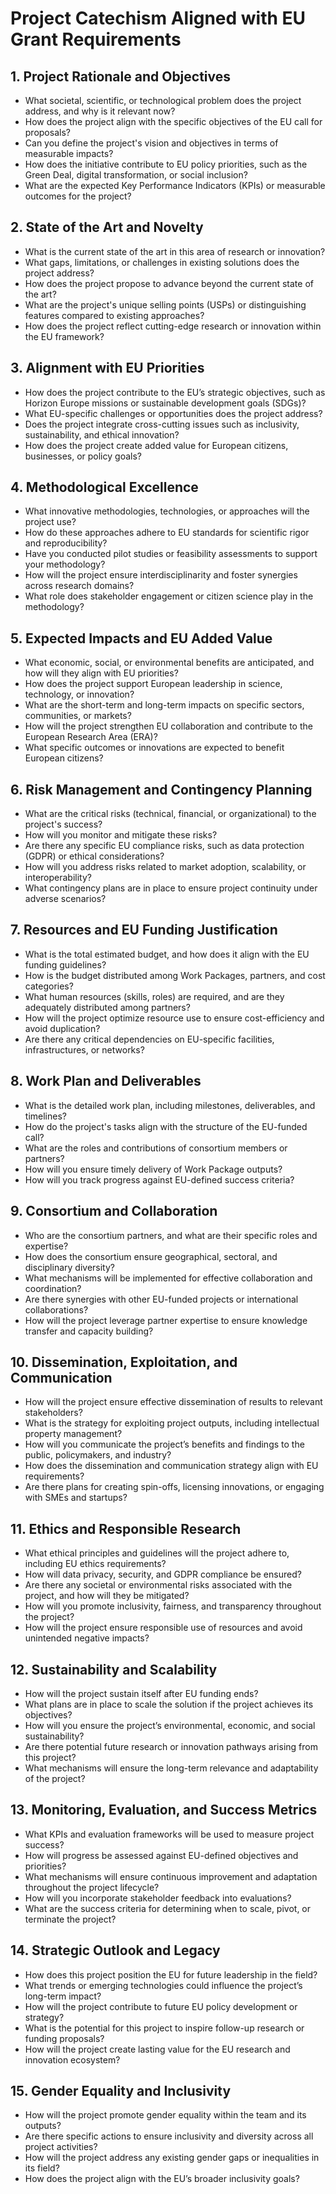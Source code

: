 # Project Catechism Aligned with EU Grant Requirements

## 1. Project Rationale and Objectives
- What societal, scientific, or technological problem does the project address, and why is it relevant now?  
- How does the project align with the specific objectives of the EU call for proposals?
- Can you define the project's vision and objectives in terms of measurable impacts?
- How does the initiative contribute to EU policy priorities, such as the Green Deal, digital transformation, or social inclusion?
- What are the expected Key Performance Indicators (KPIs) or measurable outcomes for the project?

## 2. State of the Art and Novelty
- What is the current state of the art in this area of research or innovation?
- What gaps, limitations, or challenges in existing solutions does the project address?
- How does the project propose to advance beyond the current state of the art?
- What are the project's unique selling points (USPs) or distinguishing features compared to existing approaches?
- How does the project reflect cutting-edge research or innovation within the EU framework?

## 3. Alignment with EU Priorities
- How does the project contribute to the EU’s strategic objectives, such as Horizon Europe missions or sustainable development goals (SDGs)?
- What EU-specific challenges or opportunities does the project address?
- Does the project integrate cross-cutting issues such as inclusivity, sustainability, and ethical innovation?
- How does the project create added value for European citizens, businesses, or policy goals?

## 4. Methodological Excellence
- What innovative methodologies, technologies, or approaches will the project use?
- How do these approaches adhere to EU standards for scientific rigor and reproducibility?
- Have you conducted pilot studies or feasibility assessments to support your methodology?
- How will the project ensure interdisciplinarity and foster synergies across research domains?
- What role does stakeholder engagement or citizen science play in the methodology?

## 5. Expected Impacts and EU Added Value
- What economic, social, or environmental benefits are anticipated, and how will they align with EU priorities?
- How does the project support European leadership in science, technology, or innovation?
- What are the short-term and long-term impacts on specific sectors, communities, or markets?
- How will the project strengthen EU collaboration and contribute to the European Research Area (ERA)?
- What specific outcomes or innovations are expected to benefit European citizens?

## 6. Risk Management and Contingency Planning
- What are the critical risks (technical, financial, or organizational) to the project's success?
- How will you monitor and mitigate these risks?
- Are there any specific EU compliance risks, such as data protection (GDPR) or ethical considerations?
- How will you address risks related to market adoption, scalability, or interoperability?
- What contingency plans are in place to ensure project continuity under adverse scenarios?

## 7. Resources and EU Funding Justification
- What is the total estimated budget, and how does it align with the EU funding guidelines?
- How is the budget distributed among Work Packages, partners, and cost categories?
- What human resources (skills, roles) are required, and are they adequately distributed among partners?
- How will the project optimize resource use to ensure cost-efficiency and avoid duplication?
- Are there any critical dependencies on EU-specific facilities, infrastructures, or networks?

## 8. Work Plan and Deliverables
- What is the detailed work plan, including milestones, deliverables, and timelines?
- How do the project's tasks align with the structure of the EU-funded call?
- What are the roles and contributions of consortium members or partners?
- How will you ensure timely delivery of Work Package outputs?
- How will you track progress against EU-defined success criteria?

## 9. Consortium and Collaboration
- Who are the consortium partners, and what are their specific roles and expertise?
- How does the consortium ensure geographical, sectoral, and disciplinary diversity?
- What mechanisms will be implemented for effective collaboration and coordination?
- Are there synergies with other EU-funded projects or international collaborations?
- How will the project leverage partner expertise to ensure knowledge transfer and capacity building?

## 10. Dissemination, Exploitation, and Communication
- How will the project ensure effective dissemination of results to relevant stakeholders?
- What is the strategy for exploiting project outputs, including intellectual property management?
- How will you communicate the project’s benefits and findings to the public, policymakers, and industry?
- How does the dissemination and communication strategy align with EU requirements?
- Are there plans for creating spin-offs, licensing innovations, or engaging with SMEs and startups?

## 11. Ethics and Responsible Research
- What ethical principles and guidelines will the project adhere to, including EU ethics requirements?
- How will data privacy, security, and GDPR compliance be ensured?
- Are there any societal or environmental risks associated with the project, and how will they be mitigated?
- How will you promote inclusivity, fairness, and transparency throughout the project?
- How will the project ensure responsible use of resources and avoid unintended negative impacts?

## 12. Sustainability and Scalability
- How will the project sustain itself after EU funding ends?
- What plans are in place to scale the solution if the project achieves its objectives?
- How will you ensure the project’s environmental, economic, and social sustainability?
- Are there potential future research or innovation pathways arising from this project?
- What mechanisms will ensure the long-term relevance and adaptability of the project?

## 13. Monitoring, Evaluation, and Success Metrics
- What KPIs and evaluation frameworks will be used to measure project success?
- How will progress be assessed against EU-defined objectives and priorities?
- What mechanisms will ensure continuous improvement and adaptation throughout the project lifecycle?
- How will you incorporate stakeholder feedback into evaluations?
- What are the success criteria for determining when to scale, pivot, or terminate the project?

## 14. Strategic Outlook and Legacy
- How does this project position the EU for future leadership in the field?
- What trends or emerging technologies could influence the project’s long-term impact?
- How will the project contribute to future EU policy development or strategy?
- What is the potential for this project to inspire follow-up research or funding proposals?
- How will the project create lasting value for the EU research and innovation ecosystem?

## 15. Gender Equality and Inclusivity
- How will the project promote gender equality within the team and its outputs?
- Are there specific actions to ensure inclusivity and diversity across all project activities?
- How will the project address any existing gender gaps or inequalities in its field?
- How does the project align with the EU’s broader inclusivity goals?
